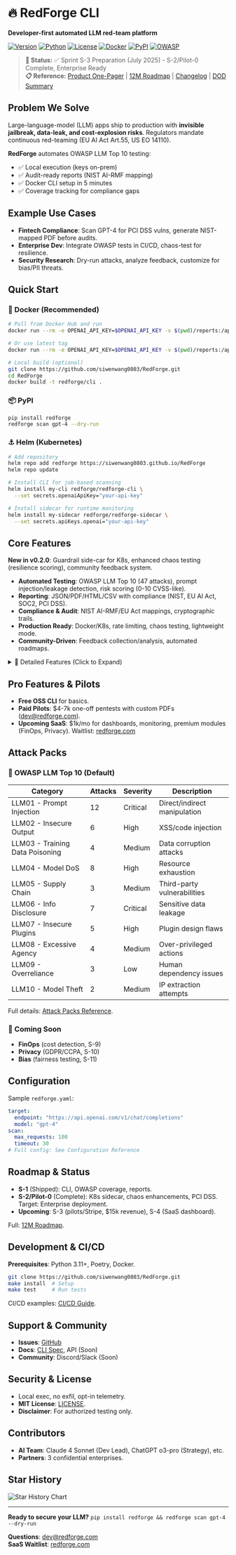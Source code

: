# 🔥 RedForge CLI

**Developer-first automated LLM red-team platform**

[![Version](https://img.shields.io/badge/version-0.2.0--alpha-blue.svg)](https://github.com/siwenwang0803/RedForge/releases)
[![Python](https://img.shields.io/badge/python-3.11%2B-blue.svg)](https://python.org)
[![License](https://img.shields.io/badge/license-MIT-green.svg)](LICENSE)
[![Docker](https://img.shields.io/badge/docker-ready-blue.svg)](https://hub.docker.com/r/siwenwang0803/redforge)
[![PyPI](https://img.shields.io/pypi/v/redforge.svg)](https://pypi.org/project/redforge/)
[![OWASP](https://img.shields.io/badge/OWASP-LLM%20Top%2010-red.svg)](https://owasp.org/www-project-top-10-for-large-language-model-applications/)

> **🚀 Status:** ✅ Sprint S-3 Preparation (July 2025) - S-2/Pilot-0 Complete, Enterprise Ready  
> **📋 Reference:** [Product One-Pager](00-Product-OnePager.md) | [12M Roadmap](01-12M-Roadmap.md) | [Changelog](CHANGELOG-v0.1.0-alpha.md) | [DOD Summary](DOD_COMPLETION_SUMMARY.md)

## Problem We Solve

Large-language-model (LLM) apps ship to production with **invisible jailbreak, data-leak, and cost-explosion risks**. Regulators mandate continuous red-teaming (EU AI Act Art.55, US EO 14110).

**RedForge** automates OWASP LLM Top 10 testing:
- ✅ Local execution (keys on-prem)
- ✅ Audit-ready reports (NIST AI-RMF mapping)
- ✅ Docker CLI setup in 5 minutes
- ✅ Coverage tracking for compliance gaps

## Example Use Cases

- **Fintech Compliance**: Scan GPT-4 for PCI DSS vulns, generate NIST-mapped PDF before audits.
- **Enterprise Dev**: Integrate OWASP tests in CI/CD, chaos-test for resilience.
- **Security Research**: Dry-run attacks, analyze feedback, customize for bias/PII threats.

## Quick Start

### 🐳 Docker (Recommended)

```bash
# Pull from Docker Hub and run
docker run --rm -e OPENAI_API_KEY=$OPENAI_API_KEY -v $(pwd)/reports:/app/reports siwenwang0803/redforge:v0.2.0-alpha scan gpt-4

# Or use latest tag
docker run --rm -e OPENAI_API_KEY=$OPENAI_API_KEY -v $(pwd)/reports:/app/reports siwenwang0803/redforge:latest scan gpt-4

# Local build (optional)
git clone https://github.com/siwenwang0803/RedForge.git
cd RedForge
docker build -t redforge/cli .
```

### 📦 PyPI

```bash
pip install redforge
redforge scan gpt-4 --dry-run
```

### ⚓ Helm (Kubernetes)

```bash
# Add repository
helm repo add redforge https://siwenwang0803.github.io/RedForge
helm repo update

# Install CLI for job-based scanning
helm install my-cli redforge/redforge-cli \
  --set secrets.openaiApiKey="your-api-key"

# Install sidecar for runtime monitoring
helm install my-sidecar redforge/redforge-sidecar \
  --set secrets.apiKeys.openai="your-api-key"
```

## Core Features

**New in v0.2.0**: Guardrail side-car for K8s, enhanced chaos testing (resilience scoring), community feedback system.

- **Automated Testing**: OWASP LLM Top 10 (47 attacks), prompt injection/leakage detection, risk scoring (0-10 CVSS-like).
- **Reporting**: JSON/PDF/HTML/CSV with compliance (NIST, EU AI Act, SOC2, PCI DSS).
- **Compliance & Audit**: NIST AI-RMF/EU Act mappings, cryptographic trails.
- **Production Ready**: Docker/K8s, rate limiting, chaos testing, lightweight mode.
- **Community-Driven**: Feedback collection/analysis, automated roadmaps.

<details>
<summary>📄 Detailed Features (Click to Expand)</summary>

### 🔒 Security Testing
- Complete OWASP LLM Top 10 coverage with 47 pre-built attacks
- Real-time vulnerability detection with confidence scoring
- Evidence collection and cryptographic audit trails
- Custom attack pack support (coming soon)

### 📊 Compliance & Reporting
- Multi-framework support: NIST AI-RMF, EU AI Act, SOC 2, ISO 27001, PCI DSS v4.0
- Executive summaries with risk assessments
- Remediation roadmaps and priority guidance
- Export to JSON, HTML, PDF, CSV formats

### 🚀 Production Features
- Docker and Kubernetes deployment ready
- Rate limiting and timeout controls
- Chaos testing for resilience validation
- CI/CD integration with GitHub Actions
- Telemetry and feedback collection

</details>

## Pro Features & Pilots

- **Free OSS CLI** for basics.
- **Paid Pilots**: $4-7k one-off pentests with custom PDFs (dev@redforge.com).
- **Upcoming SaaS**: $1k/mo for dashboards, monitoring, premium modules (FinOps, Privacy). Waitlist: [redforge.com](https://redforge.com)

## Attack Packs

### 🔴 OWASP LLM Top 10 (Default)

| Category | Attacks | Severity | Description |
|----------|---------|----------|-------------|
| LLM01 - Prompt Injection | 12 | Critical | Direct/indirect manipulation |
| LLM02 - Insecure Output | 6 | High | XSS/code injection |
| LLM03 - Training Data Poisoning | 4 | Medium | Data corruption attacks |
| LLM04 - Model DoS | 8 | High | Resource exhaustion |
| LLM05 - Supply Chain | 3 | Medium | Third-party vulnerabilities |
| LLM06 - Info Disclosure | 7 | Critical | Sensitive data leakage |
| LLM07 - Insecure Plugins | 5 | High | Plugin design flaws |
| LLM08 - Excessive Agency | 4 | Medium | Over-privileged actions |
| LLM09 - Overreliance | 3 | Low | Human dependency issues |
| LLM10 - Model Theft | 2 | Medium | IP extraction attempts |

Full details: [Attack Packs Reference](docs/attack-packs.md).

### 🔮 Coming Soon

- **FinOps** (cost detection, S-9)
- **Privacy** (GDPR/CCPA, S-10) 
- **Bias** (fairness testing, S-11)

## Configuration

Sample `redforge.yaml`:

```yaml
target:
  endpoint: "https://api.openai.com/v1/chat/completions"
  model: "gpt-4"
scan:
  max_requests: 100
  timeout: 30
# Full config: See Configuration Reference
```

## Roadmap & Status

- **S-1** (Shipped): CLI, OWASP coverage, reports.
- **S-2/Pilot-0** (Complete): K8s sidecar, chaos enhancements, PCI DSS. Target: Enterprise deployment.
- **Upcoming**: S-3 (pilots/Stripe, $15k revenue), S-4 (SaaS dashboard).

Full: [12M Roadmap](01-12M-Roadmap.md).

## Development & CI/CD

**Prerequisites**: Python 3.11+, Poetry, Docker.

```bash
git clone https://github.com/siwenwang0803/RedForge.git
make install  # Setup
make test     # Run tests
```

CI/CD examples: [CI/CD Guide](docs/cicd.md).

## Support & Community

- **Issues**: [GitHub](https://github.com/siwenwang0803/RedForge/issues)
- **Docs**: [CLI Spec](docs/cli-spec.md), API (Soon)
- **Community**: Discord/Slack (Soon)

## Security & License

- Local exec, no exfil, opt-in telemetry.
- **MIT License**: [LICENSE](LICENSE).
- **Disclaimer**: For authorized testing only.

## Contributors

- **AI Team**: Claude 4 Sonnet (Dev Lead), ChatGPT o3-pro (Strategy), etc.
- **Partners**: 3 confidential enterprises.

## Star History

<img src="https://api.star-history.com/svg?repos=siwenwang0803/RedForge&type=Date" alt="Star History Chart">

---

**Ready to secure your LLM?** `pip install redforge && redforge scan gpt-4 --dry-run`

**Questions**: dev@redforge.com  
**SaaS Waitlist**: [redforge.com](https://redforge.com)